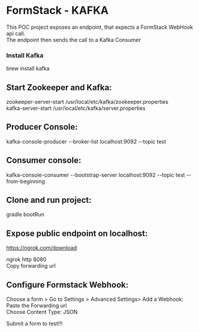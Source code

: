 # FormStack - KAFKA
This POC project exposes an endpoint, that expects a FormStack WebHook api call.  
The endpoint then sends the call to a Kafka Consumer

### Install Kafka
brew install kafka

## Start Zookeeper and Kafka:
zookeeper-server-start /usr/local/etc/kafka/zookeeper.properties  
kafka-server-start /usr/local/etc/kafka/server.properties  

## Producer Console:
kafka-console-producer --broker-list localhost:9092 --topic test  

## Consumer console:
kafka-console-consumer --bootstrap-server localhost:9092 --topic test --from-beginning  

## Clone and run project:  
gradle bootRun  

## Expose public endpoint on localhost:  
https://ngrok.com/download  

ngrok http 8080  
Copy forwarding url

## Configure Formstack Webhook:
Choose a form > Go to Settings > Advanced Settings> Add a Webhook:  
Paste the Forwarding url  
Choose Content Type: JSON  

Submit a form to test!!!
